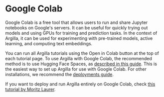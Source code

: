 # Google Colab
Google Colab is a free tool that allows users to run and share Jupyter notebooks on Google's servers. It can be useful for quickly trying out models and using GPUs for training and prediction tasks. In the context of Argilla, it can be used for experimenting with pre-trained models, active learning, and computing text embeddings.

You can run all Argilla tutorials using the Open in Colab button at the top of each tutorial page. To use Argilla with Google Colab, the recommended method is to use Hugging Face Spaces, as [described in this guide](huggingface-spaces.md). This is the easiest way to set up Argilla for use with Google Colab. For other installations, we recommend the [deployments guide](cloud_providers.md).

If you want to deploy and run Argilla entirely on Google Colab, check [this tutorial by Moritz Laurer](/tutorials/notebooks/deploying-textclassification-colab-activelearning.ipynb).

